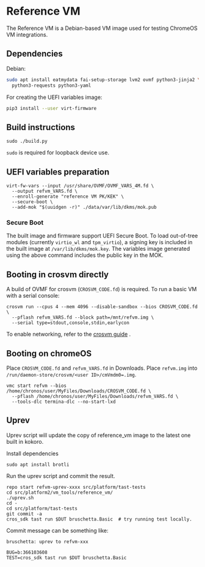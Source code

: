 # Reference VM

The Reference VM is a Debian-based VM image used for testing ChromeOS VM
integrations.

## Dependencies

Debian:

```sh
sudo apt install eatmydata fai-setup-storage lvm2 ovmf python3-jinja2 \
  python3-requests python3-yaml
```

For creating the UEFI variables image:

```sh
pip3 install --user virt-firmware
```

## Build instructions

```
sudo ./build.py
```

`sudo` is required for loopback device use.

## UEFI variables preparation

```
virt-fw-vars --input /usr/share/OVMF/OVMF_VARS_4M.fd \
  --output refvm_VARS.fd \
  --enroll-generate "reference VM PK/KEK" \
  --secure-boot \
  --add-mok "$(uuidgen -r)" ./data/var/lib/dkms/mok.pub
```

### Secure Boot

The built image and firmware support UEFI Secure Boot. To load out-of-tree modules
(currently `virtio_wl` and `tpm_virtio`), a signing key is included in the built image at
`/var/lib/dkms/mok.key`. The variables image generated using the above command
includes the public key in the MOK.

## Booting in crosvm directly

A build of OVMF for crosvm (`CROSVM_CODE.fd`) is required. To run a basic VM
with a serial console:

```
crosvm run --cpus 4 --mem 4096 --disable-sandbox --bios CROSVM_CODE.fd \
  --pflash refvm_VARS.fd --block path=/mnt/refvm.img \
  --serial type=stdout,console,stdin,earlycon
```

To enable networking, refer to the
[crosvm guide](https://crosvm.dev/book/running_crosvm/example_usage.html#add-networking-support)
.

## Booting on chromeOS

Place `CROSVM_CODE.fd` and `refvm_VARS.fd` in Downloads. Place `refvm.img` into
`/run/daemon-store/crosvm/<user ID>/cmVmdm0=.img`.

```
vmc start refvm --bios /home/chronos/user/MyFiles/Downloads/CROSVM_CODE.fd \
  --pflash /home/chronos/user/MyFiles/Downloads/refvm_VARS.fd \
  --tools-dlc termina-dlc --no-start-lxd
```

## Uprev

Uprev script will update the copy of reference_vm image to the latest one built
in kokoro.

Install dependencies

```
sudo apt install brotli
```

Run the uprev script and commit the result.

```
repo start refvm-uprev-xxxx src/platform/tast-tests
cd src/platform2/vm_tools/reference_vm/
./uprev.sh
cd -
cd src/platform/tast-tests
git commit -a
cros_sdk tast run $DUT bruschetta.Basic  # try running test locally.
```

Commit message can be something like:

```
bruschetta: uprev to refvm-xxx

BUG=b:366103608
TEST=cros_sdk tast run $DUT bruschetta.Basic
```
